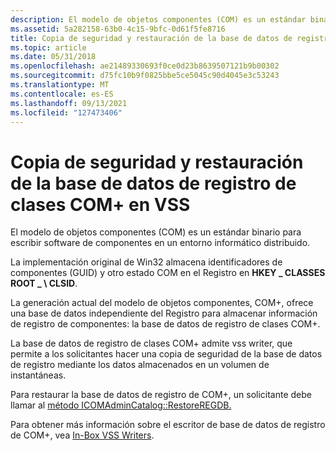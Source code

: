 ```yaml
---
description: El modelo de objetos componentes (COM) es un estándar binario para escribir software de componentes en un entorno informático distribuido.
ms.assetid: 5a282158-63b0-4c15-9bfc-0d61f5fe8716
title: Copia de seguridad y restauración de la base de datos de registro de clases COM+ en VSS
ms.topic: article
ms.date: 05/31/2018
ms.openlocfilehash: ae21489330693f0ce0d23b8639507121b9b00302
ms.sourcegitcommit: d75fc10b9f0825bbe5ce5045c90d4045e3c53243
ms.translationtype: MT
ms.contentlocale: es-ES
ms.lasthandoff: 09/13/2021
ms.locfileid: "127473406"
---
```

# <a name="backing-up-and-restoring-the-com-class-registration-database-under-vss"></a>Copia de seguridad y restauración de la base de datos de registro de clases COM+ en VSS

El modelo de objetos componentes (COM) es un estándar binario para escribir software de componentes en un entorno informático distribuido.

La implementación original de Win32 almacena identificadores de componentes (GUID) y otro estado COM en el Registro en **HKEY \_ CLASSES ROOT \_ \\ CLSID**.

La generación actual del modelo de objetos componentes, COM+, ofrece una base de datos independiente del Registro para almacenar información de registro de componentes: la base de datos de registro de clases COM+.

La base de datos de registro de clases COM+ admite vss writer, que permite a los solicitantes hacer una copia de seguridad de la base de datos de registro mediante los datos almacenados en un volumen de instantáneas.

Para restaurar la base de datos de registro de COM+, un solicitante debe llamar al [método ICOMAdminCatalog::RestoreREGDB.](/windows/win32/api/comadmin/nf-comadmin-icomadmincatalog-restoreregdb)

Para obtener más información sobre el escritor de base de datos de registro de COM+, vea [In-Box VSS Writers](in-box-vss-writers.md).

 

 
